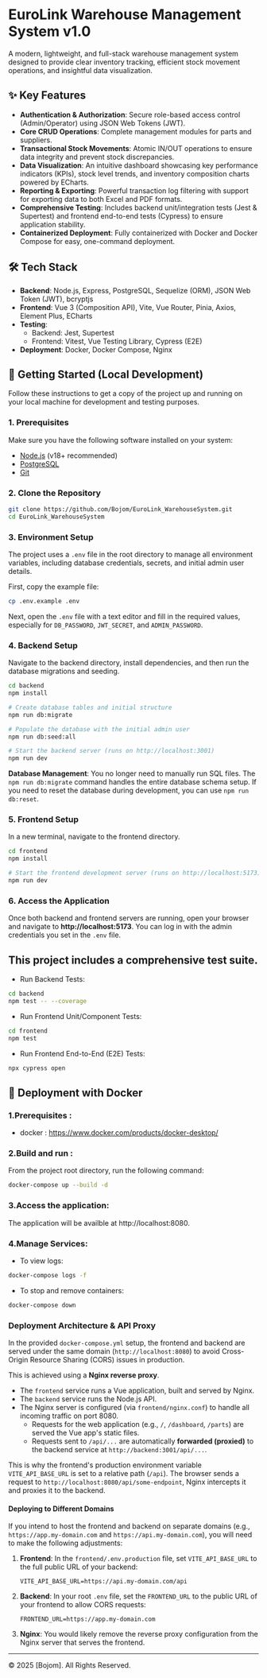 # EuroLink Warehouse Management System v1.0

A modern, lightweight, and full-stack warehouse management system designed to provide clear inventory tracking, efficient stock movement operations, and insightful data visualization.


## ✨ Key Features

*   **Authentication & Authorization**: Secure role-based access control (Admin/Operator) using JSON Web Tokens (JWT).
*   **Core CRUD Operations**: Complete management modules for parts and suppliers.
*   **Transactional Stock Movements**: Atomic IN/OUT operations to ensure data integrity and prevent stock discrepancies.
*   **Data Visualization**: An intuitive dashboard showcasing key performance indicators (KPIs), stock level trends, and inventory composition charts powered by ECharts.
*   **Reporting & Exporting**: Powerful transaction log filtering with support for exporting data to both Excel and PDF formats.
*   **Comprehensive Testing**: Includes backend unit/integration tests (Jest & Supertest) and frontend end-to-end tests (Cypress) to ensure application stability.
*   **Containerized Deployment**: Fully containerized with Docker and Docker Compose for easy, one-command deployment.

## 🛠️ Tech Stack

*   **Backend**: Node.js, Express, PostgreSQL, Sequelize (ORM), JSON Web Token (JWT), bcryptjs
*   **Frontend**: Vue 3 (Composition API), Vite, Vue Router, Pinia, Axios, Element Plus, ECharts
*   **Testing**:
    *   Backend: Jest, Supertest
    *   Frontend: Vitest, Vue Testing Library, Cypress (E2E)
*   **Deployment**: Docker, Docker Compose, Nginx

## 🚀 Getting Started (Local Development)

Follow these instructions to get a copy of the project up and running on your local machine for development and testing purposes.

### 1. Prerequisites

Make sure you have the following software installed on your system:

*   [Node.js](https://nodejs.org/) (v18+ recommended)
*   [PostgreSQL](https://www.postgresql.org/download/)
*   [Git](https://git-scm.com/downloads)

### 2. Clone the Repository

```bash
git clone https://github.com/Bojom/EuroLink_WarehouseSystem.git
cd EuroLink_WarehouseSystem
```

### 3. Environment Setup

The project uses a `.env` file in the root directory to manage all environment variables, including database credentials, secrets, and initial admin user details.

First, copy the example file:
```bash
cp .env.example .env
```
Next, open the `.env` file with a text editor and fill in the required values, especially for `DB_PASSWORD`, `JWT_SECRET`, and `ADMIN_PASSWORD`.

### 4. Backend Setup

Navigate to the backend directory, install dependencies, and then run the database migrations and seeding.

```bash
cd backend
npm install

# Create database tables and initial structure
npm run db:migrate

# Populate the database with the initial admin user
npm run db:seed:all

# Start the backend server (runs on http://localhost:3001)
npm run dev
```
**Database Management**: You no longer need to manually run SQL files. The `npm run db:migrate` command handles the entire database schema setup. If you need to reset the database during development, you can use `npm run db:reset`.

### 5. Frontend Setup

In a new terminal, navigate to the frontend directory.

```bash
cd frontend
npm install

# Start the frontend development server (runs on http://localhost:5173)
npm run dev
```

### 6. Access the Application

Once both backend and frontend servers are running, open your browser and navigate to **http://localhost:5173**. You can log in with the admin credentials you set in the `.env` file.

## This project includes a comprehensive test suite.

* Run Backend Tests:

```bash
cd backend
npm test -- --coverage
```
* Run Frontend Unit/Component Tests:

```bash
cd frontend
npm test
```
* Run Frontend End-to-End (E2E) Tests:

```bash
npx cypress open
```

## 🐳 Deployment with Docker

### 1.Prerequisites :

* docker : https://www.docker.com/products/docker-desktop/

### 2.Build and run :

From the project root directory, run the following command:

```bash
docker-compose up --build -d
```
### 3.Access the application:
The application will be availble at http://localhost:8080.

### 4.Manage Services:
* To view logs:
 ```bash
 docker-compose logs -f
 ```
* To stop and remove containers:
 ```bash
 docker-compose down
 ```
### Deployment Architecture & API Proxy

In the provided `docker-compose.yml` setup, the frontend and backend are served under the same domain (`http://localhost:8080`) to avoid Cross-Origin Resource Sharing (CORS) issues in production.

This is achieved using a **Nginx reverse proxy**.

*   The `frontend` service runs a Vue application, built and served by Nginx.
*   The `backend` service runs the Node.js API.
*   The Nginx server is configured (via `frontend/nginx.conf`) to handle all incoming traffic on port 8080.
    *   Requests for the web application (e.g., `/`, `/dashboard`, `/parts`) are served the Vue app's static files.
    *   Requests sent to `/api/...` are automatically **forwarded (proxied)** to the backend service at `http://backend:3001/api/...`.

This is why the frontend's production environment variable `VITE_API_BASE_URL` is set to a relative path (`/api`). The browser sends a request to `http://localhost:8080/api/some-endpoint`, Nginx intercepts it and proxies it to the backend.

#### Deploying to Different Domains

If you intend to host the frontend and backend on separate domains (e.g., `https://app.my-domain.com` and `https://api.my-domain.com`), you will need to make the following adjustments:

1.  **Frontend**: In the `frontend/.env.production` file, set `VITE_API_BASE_URL` to the full public URL of your backend:
    ```
    VITE_API_BASE_URL=https://api.my-domain.com/api
    ```
2.  **Backend**: In your root `.env` file, set the `FRONTEND_URL` to the public URL of your frontend to allow CORS requests:
    ```
    FRONTEND_URL=https://app.my-domain.com
    ```
3.  **Nginx**: You would likely remove the reverse proxy configuration from the Nginx server that serves the frontend.

---

© 2025 [Bojom]. All Rights Reserved.
